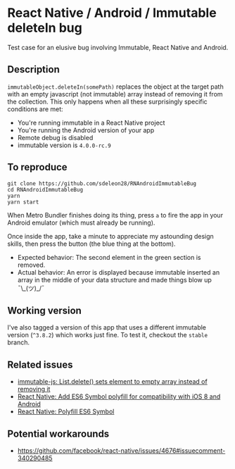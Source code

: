 # React Native / Android / Immutable deleteIn bug

Test case for an elusive bug involving Immutable, React Native and Android.

## Description

`immutableObject.deleteIn(somePath)` replaces the object at the target path with an empty javascript (not immutable) array instead of removing it from the collection. This only happens when all these surprisingly specific conditions are met:

* You're running immutable in a React Native project
* You're running the Android version of your app
* Remote debug is disabled
* immutable version is `4.0.0-rc.9`

## To reproduce

```
git clone https://github.com/sdeleon28/RNAndroidImmutableBug
cd RNAndroidImmutableBug
yarn
yarn start
```

When Metro Bundler finishes doing its thing, press `a` to fire the app in your Android emulator (which must already be running).

Once inside the app, take a minute to appreciate my astounding design skills, then press the button (the blue thing at the bottom).

* Expected behavior: The second element in the green section is removed.
* Actual behavior: An error is displayed because immutable inserted an array in the middle of your data structure and made things blow up ¯\\\_(ツ)\_/¯

## Working version

I've also tagged a version of this app that uses a different immutable version (`^3.8.2`) which works just fine. To test it, checkout the `stable` branch.

## Related issues

* [immutable-js: List.delete() sets element to empty array instead of removing it](https://github.com/facebook/immutable-js/issues/1474)
* [React Native: Add ES6 Symbol polyfill for compatibility with iOS 8 and Android](https://github.com/facebook/react-native/pull/5294)
* [React Native: Polyfill ES6 Symbol](https://github.com/facebook/react-native/issues/4676)

## Potential workarounds

* https://github.com/facebook/react-native/issues/4676#issuecomment-340290485

